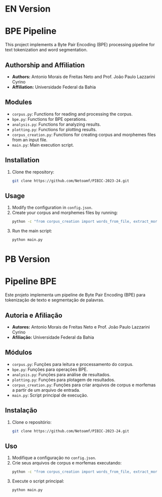 # EN Version
# BPE Pipeline 

This project implements a Byte Pair Encoding (BPE) processing pipeline for text tokenization and word segmentation.

## Authorship and Affiliation

- **Authors:** Antonio Morais de Freitas Neto and Prof. João Paulo Lazzarini Cyrino
- **Affiliation:** Universidade Federal da Bahia


## Modules

- `corpus.py`: Functions for reading and processing the corpus.
- `bpe.py`: Functions for BPE operations.
- `analysis.py`: Functions for analyzing results.
- `plotting.py`: Functions for plotting results.
- `corpus_creation.py`: Functions for creating corpus and morphemes files from an input file.
- `main.py`: Main execution script.

## Installation
1. Clone the repository:
   ```bash
   git clone https://github.com/Netoamf/PIBIC-2023-24.git
   ```
## Usage

1. Modify the configuration in `config.json`.
2. Create your corpus and morphemes files by running:
    ```bash
    python -c "from corpus_creation import words_from_file, extract_morphemes_from_file; words_from_file('input_file.txt'); extract_morphemes_from_file('input_file.txt')"
    ```
3. Run the main script:
    ```bash
    python main.py
    ```

# PB Version

# Pipeline BPE 
Este projeto implementa um pipeline de Byte Pair Encoding (BPE) para tokenização de texto e segmentação de palavras.

## Autoria e Afiliação

- **Autores:** Antonio Morais de Freitas Neto e Prof. João Paulo Lazzarini Cyrino
- **Afiliação:** Universidade Federal da Bahia

## Módulos

- `corpus.py`: Funções para leitura e processamento do corpus.
- `bpe.py`: Funções para operações BPE.
- `analysis.py`: Funções para análise de resultados.
- `plotting.py`: Funções para plotagem de resultados.
- `corpus_creation.py`: Funções para criar arquivos de corpus e morfemas a partir de um arquivo de entrada.
- `main.py`: Script principal de execução.

## Instalação
1. Clone o repositório:
   ```bash
   git clone https://github.com/Netoamf/PIBIC-2023-24.git
   ```
## Uso

1. Modifique a configuração no `config.json`.
2. Crie seus arquivos de corpus e morfemas executando:
    ```bash
    python -c "from corpus_creation import words_from_file, extract_morphemes_from_file, words_from_file_regex; words_from_file('input_file.txt'); extract_morphemes_from_file('input_file.txt'); words_from_file_regex('input_file.txt')"
    ```
3. Execute o script principal:
    ```bash
    python main.py
    ```

